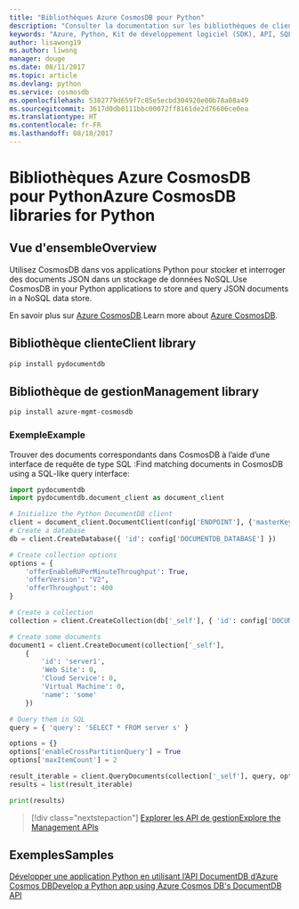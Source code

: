 ```yaml
---
title: "Bibliothèques Azure CosmosDB pour Python"
description: "Consulter la documentation sur les bibliothèques de client Python pour CosmosDB"
keywords: "Azure, Python, Kit de développement logiciel (SDK), API, SQL, base de données, Postgres, CosmosDB, NoSQL"
author: lisawong19
ms.author: liwong
manager: douge
ms.date: 08/11/2017
ms.topic: article
ms.devlang: python
ms.service: cosmosdb
ms.openlocfilehash: 5382779d659f7c85e5ecbd304920e00b78a08a49
ms.sourcegitcommit: 3617d0db0111bbc00072ff8161de2d76606ce0ea
ms.translationtype: HT
ms.contentlocale: fr-FR
ms.lasthandoff: 08/18/2017
---
```

# <a name="azure-cosmosdb-libraries-for-python"></a><span data-ttu-id="defcf-104">Bibliothèques Azure CosmosDB pour Python</span><span class="sxs-lookup"><span data-stu-id="defcf-104">Azure CosmosDB libraries for Python</span></span>

## <a name="overview"></a><span data-ttu-id="defcf-105">Vue d'ensemble</span><span class="sxs-lookup"><span data-stu-id="defcf-105">Overview</span></span>

<span data-ttu-id="defcf-106">Utilisez CosmosDB dans vos applications Python pour stocker et interroger des documents JSON dans un stockage de données NoSQL.</span><span class="sxs-lookup"><span data-stu-id="defcf-106">Use CosmosDB in your Python applications to store and query JSON documents in a NoSQL data store.</span></span>

<span data-ttu-id="defcf-107">En savoir plus sur [Azure CosmosDB](https://docs.microsoft.com/azure/cosmos-db/introduction).</span><span class="sxs-lookup"><span data-stu-id="defcf-107">Learn more about [Azure CosmosDB](https://docs.microsoft.com/azure/cosmos-db/introduction).</span></span>

## <a name="client-library"></a><span data-ttu-id="defcf-108">Bibliothèque cliente</span><span class="sxs-lookup"><span data-stu-id="defcf-108">Client library</span></span>
 ```bash
pip install pydocumentdb
 ```

## <a name="management-library"></a><span data-ttu-id="defcf-109">Bibliothèque de gestion</span><span class="sxs-lookup"><span data-stu-id="defcf-109">Management library</span></span>
```bash
pip install azure-mgmt-cosmosdb
```

### <a name="example"></a><span data-ttu-id="defcf-110">Exemple</span><span class="sxs-lookup"><span data-stu-id="defcf-110">Example</span></span>

<span data-ttu-id="defcf-111">Trouver des documents correspondants dans CosmosDB à l’aide d’une interface de requête de type SQL :</span><span class="sxs-lookup"><span data-stu-id="defcf-111">Find matching documents in CosmosDB using a SQL-like query interface:</span></span>

```python
import pydocumentdb
import pydocumentdb.document_client as document_client

# Initialize the Python DocumentDB client
client = document_client.DocumentClient(config['ENDPOINT'], {'masterKey': config['MASTERKEY']})
# Create a database
db = client.CreateDatabase({ 'id': config['DOCUMENTDB_DATABASE'] })

# Create collection options
options = {
    'offerEnableRUPerMinuteThroughput': True,
    'offerVersion': "V2",
    'offerThroughput': 400
}

# Create a collection
collection = client.CreateCollection(db['_self'], { 'id': config['DOCUMENTDB_COLLECTION'] }, options)

# Create some documents
document1 = client.CreateDocument(collection['_self'],
    { 
        'id': 'server1',
        'Web Site': 0,
        'Cloud Service': 0,
        'Virtual Machine': 0,
        'name': 'some' 
    })

# Query them in SQL
query = { 'query': 'SELECT * FROM server s' }    

options = {} 
options['enableCrossPartitionQuery'] = True
options['maxItemCount'] = 2

result_iterable = client.QueryDocuments(collection['_self'], query, options)
results = list(result_iterable)

print(results)
```
> [!div class="nextstepaction"]
> [<span data-ttu-id="defcf-112">Explorer les API de gestion</span><span class="sxs-lookup"><span data-stu-id="defcf-112">Explore the Management APIs</span></span>](/python/api/overview/azure/cosmosdb/managementlibrary)

## <a name="samples"></a><span data-ttu-id="defcf-113">Exemples</span><span class="sxs-lookup"><span data-stu-id="defcf-113">Samples</span></span>

[<span data-ttu-id="defcf-114">Développer une application Python en utilisant l’API DocumentDB d’Azure Cosmos DB</span><span class="sxs-lookup"><span data-stu-id="defcf-114">Develop a Python app using Azure Cosmos DB's DocumentDB API</span></span>](https://azure.microsoft.com/resources/samples/azure-cosmos-db-documentdb-python-getting-started/)


